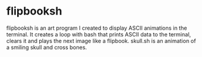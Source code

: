 # flipbooksh
flipbooksh is an art program I created to display ASCII animations in the terminal. 
It creates a loop with bash that prints ASCII data to the terminal, clears it and plays the next image like a flipbook.
skull.sh is an animation of a smiling skull and cross bones.

